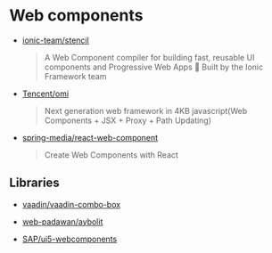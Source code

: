 # Web components

- [ionic-team/stencil](https://github.com/ionic-team/stencil)

  > A Web Component compiler for building fast, reusable UI components and Progressive Web Apps 💎 Built by the Ionic Framework team

- [Tencent/omi](https://github.com/Tencent/omi)

  > Next generation web framework in 4KB javascript(Web Components + JSX + Proxy + Path Updating)

- [spring-media/react-web-component](https://github.com/spring-media/react-web-component)

  > Create Web Components with React

## Libraries

- [vaadin/vaadin-combo-box](https://github.com/vaadin/vaadin-combo-box)

- [web-padawan/aybolit](https://github.com/web-padawan/aybolit)

- [SAP/ui5-webcomponents](https://github.com/SAP/ui5-webcomponents)
